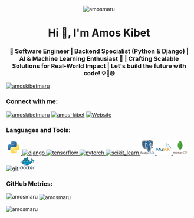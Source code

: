 <p align="center">  <img width="400" height="200" src="https://avatars.githubusercontent.com/u/98489395?v=4" alt="amosmaru" /> </p>

<h1 align="center">Hi 👋, I'm Amos Kibet</h1>

<h3 align="center">🚀 Software Engineer | Backend Specialist (Python & Django) | AI & Machine Learning Enthusiast 🧠 | Crafting Scalable Solutions for Real-World Impact | Let's build the future with code! 💡🔧🌐</h3>

<p align="left"> <a href="https://twitter.com/amoskibetmaru" target="blank"><img src="https://img.shields.io/twitter/follow/amoskibetmaru?logo=twitter&style=for-the-badge" alt="amoskibetmaru" /></a> </p>

<h3 align="left">Connect with me:</h3>
<p align="left">
<a href="https://twitter.com/amoskibetmaru" target="blank"><img align="center" src="https://raw.githubusercontent.com/rahuldkjain/github-profile-readme-generator/master/src/images/icons/Social/twitter.svg" alt="amoskibetmaru" height="30" width="40" /></a>
<a href="https://www.linkedin.com/in/amos-kibet-107249230/" target="blank"><img align="center" src="https://raw.githubusercontent.com/rahuldkjain/github-profile-readme-generator/master/src/images/icons/Social/linked-in-alt.svg" alt="amos-kibet" height="30" width="40" /></a>
<a href="https://amoskibet.kilush.com" target="blank"><img align="center" src="https://raw.githubusercontent.com/rahuldkjain/github-profile-readme-generator/master/src/images/icons/Social/rss.svg" alt="Website" height="30" width="40" /></a>
</p>

<h3 align="left">Languages and Tools:</h3>
<p align="left">
<a href="https://www.python.org" target="_blank" rel="noreferrer"> <img src="https://raw.githubusercontent.com/devicons/devicon/master/icons/python/python-original.svg" alt="python" width="40" height="40"/> </a>
<a href="https://www.djangoproject.com/" target="_blank" rel="noreferrer"> <img src="https://cdn.worldvectorlogo.com/logos/django.svg" alt="django" width="40" height="40"/> </a>
<a href="https://www.tensorflow.org" target="_blank" rel="noreferrer"> <img src="https://www.vectorlogo.zone/logos/tensorflow/tensorflow-icon.svg" alt="tensorflow" width="40" height="40"/> </a>
<a href="https://pytorch.org/" target="_blank" rel="noreferrer"> <img src="https://www.vectorlogo.zone/logos/pytorch/pytorch-icon.svg" alt="pytorch" width="40" height="40"/> </a>
<a href="https://scikit-learn.org/" target="_blank" rel="noreferrer"> <img src="https://upload.wikimedia.org/wikipedia/commons/0/05/Scikit_learn_logo_small.svg" alt="scikit_learn" width="40" height="40"/> </a>
<a href="https://www.postgresql.org" target="_blank" rel="noreferrer"> <img src="https://raw.githubusercontent.com/devicons/devicon/master/icons/postgresql/postgresql-original-wordmark.svg" alt="postgresql" width="40" height="40"/> </a>
<a href="https://www.mysql.com/" target="_blank" rel="noreferrer"> <img src="https://raw.githubusercontent.com/devicons/devicon/master/icons/mysql/mysql-original-wordmark.svg" alt="mysql" width="40" height="40"/> </a>
<a href="https://www.mongodb.com/" target="_blank" rel="noreferrer"> <img src="https://raw.githubusercontent.com/devicons/devicon/master/icons/mongodb/mongodb-original-wordmark.svg" alt="mongodb" width="40" height="40"/> </a>
<a href="https://git-scm.com/" target="_blank" rel="noreferrer"> <img src="https://www.vectorlogo.zone/logos/git-scm/git-scm-icon.svg" alt="git" width="40" height="40"/> </a>
<a href="https://www.docker.com/" target="_blank" rel="noreferrer"> <img src="https://raw.githubusercontent.com/devicons/devicon/master/icons/docker/docker-original-wordmark.svg" alt="docker" width="40" height="40"/> </a>
</p>

<h3 align="left">GitHub Metrics:</h3>

<p><img align="left" src="https://github-readme-stats.vercel.app/api/top-langs?username=amosmaru&show_icons=true&locale=en&layout=compact" alt="amosmaru" /></p>

<p>&nbsp;<img align="center" src="https://github-readme-stats.vercel.app/api?username=amosmaru&show_icons=true&locale=en" alt="amosmaru" /></p>

<p><img align="center" src="https://github-readme-streak-stats.herokuapp.com/?user=amosmaru&" alt="amosmaru" /></p>
